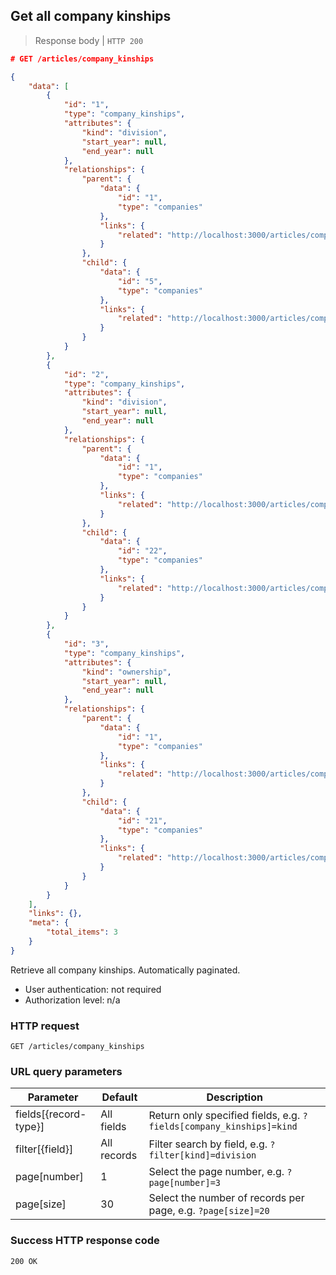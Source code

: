 ## Get all company kinships

> Response body | `HTTP 200`

```JSON
# GET /articles/company_kinships

{
    "data": [
        {
            "id": "1",
            "type": "company_kinships",
            "attributes": {
                "kind": "division",
                "start_year": null,
                "end_year": null
            },
            "relationships": {
                "parent": {
                    "data": {
                        "id": "1",
                        "type": "companies"
                    },
                    "links": {
                        "related": "http://localhost:3000/articles/companies/nintendo-co-ltd"
                    }
                },
                "child": {
                    "data": {
                        "id": "5",
                        "type": "companies"
                    },
                    "links": {
                        "related": "http://localhost:3000/articles/companies/nintendo-entertainment-analysis-development"
                    }
                }
            }
        },
        {
            "id": "2",
            "type": "company_kinships",
            "attributes": {
                "kind": "division",
                "start_year": null,
                "end_year": null
            },
            "relationships": {
                "parent": {
                    "data": {
                        "id": "1",
                        "type": "companies"
                    },
                    "links": {
                        "related": "http://localhost:3000/articles/companies/nintendo-co-ltd"
                    }
                },
                "child": {
                    "data": {
                        "id": "22",
                        "type": "companies"
                    },
                    "links": {
                        "related": "http://localhost:3000/articles/companies/retro-studios-inc"
                    }
                }
            }
        },
        {
            "id": "3",
            "type": "company_kinships",
            "attributes": {
                "kind": "ownership",
                "start_year": null,
                "end_year": null
            },
            "relationships": {
                "parent": {
                    "data": {
                        "id": "1",
                        "type": "companies"
                    },
                    "links": {
                        "related": "http://localhost:3000/articles/companies/nintendo-co-ltd"
                    }
                },
                "child": {
                    "data": {
                        "id": "21",
                        "type": "companies"
                    },
                    "links": {
                        "related": "http://localhost:3000/articles/companies/monolith-soft-inc"
                    }
                }
            }
        }
    ],
    "links": {},
    "meta": {
        "total_items": 3
    }
}
```

Retrieve all company kinships. Automatically paginated.

* User authentication: not required
* Authorization level: n/a

### HTTP request

`GET /articles/company_kinships`

### URL query parameters

Parameter | Default | Description
--------- | ------- | -----------
fields[{record-type}] | All fields | Return only specified fields, e.g. `?fields[company_kinships]=kind`
filter[{field}] | All records | Filter search by field, e.g. `?filter[kind]=division`
page[number] | 1 | Select the page number, e.g. `?page[number]=3`
page[size] | 30 | Select the number of records per page, e.g. `?page[size]=20`

### Success HTTP response code

`200 OK`
